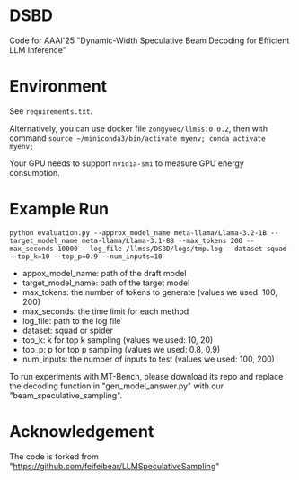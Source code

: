 # DSBD
Code for AAAI'25 "Dynamic-Width Speculative Beam Decoding for Efficient LLM Inference"

# Environment

See `requirements.txt`. 

Alternatively, you can use docker file `zongyueq/llmss:0.0.2`, then with command `source ~/miniconda3/bin/activate myenv; conda activate myenv;`

Your GPU needs to support `nvidia-smi` to measure GPU energy consumption.

# Example Run

`python evaluation.py --approx_model_name meta-llama/Llama-3.2-1B --target_model_name meta-llama/Llama-3.1-8B --max_tokens 200 --max_seconds 10000 --log_file /llmss/DSBD/logs/tmp.log --dataset squad --top_k=10 --top_p=0.9 --num_inputs=10`

- appox\_model\_name: path of the draft model
- target\_model\_name: path of the target model
- max\_tokens: the number of tokens to generate (values we used: 100, 200)
- max\_seconds: the time limit for each method
- log\_file: path to the log file
- dataset: squad or spider
- top\_k: k for top k sampling (values we used: 10, 20)
- top\_p: p for top p sampling (values we used: 0.8, 0.9)
- num\_inputs: the number of inputs to test (values we used: 100, 200)

To run experiments with MT-Bench, please download its repo and replace the decoding function in "gen\_model\_answer.py" with our "beam\_speculative\_sampling".

# Acknowledgement

The code is forked from "https://github.com/feifeibear/LLMSpeculativeSampling"
